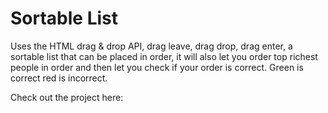 # Sortable List 

Uses the HTML drag & drop API, drag leave, drag drop, drag enter, a sortable list that can be placed in
order, it will also let you order top richest people in order and then let you check if your order is correct. Green is correct red is incorrect.

Check out the project here:
